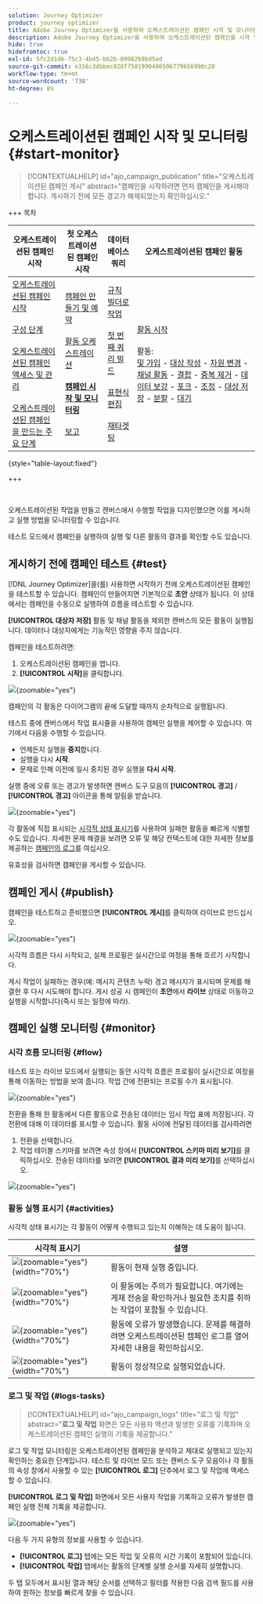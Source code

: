```yaml
---
solution: Journey Optimizer
product: journey optimizer
title: Adobe Journey Optimizer을 사용하여 오케스트레이션된 캠페인 시작 및 모니터링
description: Adobe Journey Optimizer을 사용하여 오케스트레이션된 캠페인을 시작 및 모니터링하는 방법을 알아봅니다.
hide: true
hidefromtoc: true
exl-id: 5fc2d1d6-75c3-4b45-bb2b-09982b9bd5ed
source-git-commit: e316c3dbbec028f7501990486506779656990c20
workflow-type: tm+mt
source-wordcount: '738'
ht-degree: 8%

---
```


# 오케스트레이션된 캠페인 시작 및 모니터링 {#start-monitor}

>[!CONTEXTUALHELP]
>id="ajo_campaign_publication"
>title="오케스트레이션된 캠페인 게시"
>abstract="캠페인을 시작하려면 먼저 캠페인을 게시해야 합니다. 게시하기 전에 모든 경고가 해제되었는지 확인하십시오."

+++ 목차

| 오케스트레이션된 캠페인 시작 | 첫 오케스트레이션된 캠페인 시작 | 데이터베이스 쿼리 | 오케스트레이션된 캠페인 활동 |
|---|---|---|---|
| [오케스트레이션된 캠페인 시작](gs-orchestrated-campaigns.md)<br/><br/>[구성 단계](configuration-steps.md)<br/><br/>[오케스트레이션된 캠페인 액세스 및 관리](access-manage-orchestrated-campaigns.md)<br/><br/>[오케스트레이션된 캠페인을 만드는 주요 단계](gs-campaign-creation.md) | [캠페인 만들기 및 예약](create-orchestrated-campaign.md)<br/><br/>[활동 오케스트레이션](orchestrate-activities.md)<br/><br/><b>[캠페인 시작 및 모니터링](start-monitor-campaigns.md)</b><br/><br/>[보고](reporting-campaigns.md) | [규칙 빌더로 작업](orchestrated-rule-builder.md)<br/><br/>[첫 번째 쿼리 빌드](build-query.md)<br/><br/>[표현식 편집](edit-expressions.md)<br/><br/>[재타겟팅](retarget.md) | [활동 시작](activities/about-activities.md)<br/><br/>활동:<br/>[및 가입](activities/and-join.md) - [대상 작성](activities/build-audience.md) - [차원 변경](activities/change-dimension.md) - [채널 활동](activities/channels.md) - [결합](activities/combine.md) - [중복 제거](activities/deduplication.md) - [데이터 보강](activities/enrichment.md) - [포크](activities/fork.md) - [조정](activities/reconciliation.md) - [대상 저장](activities/save-audience.md) - [분할](activities/split.md) - [대기](activities/wait.md) |

{style="table-layout:fixed"}

+++

<br/>

오케스트레이션된 작업을 만들고 캔버스에서 수행할 작업을 디자인했으면 이를 게시하고 실행 방법을 모니터링할 수 있습니다.

테스트 모드에서 캠페인을 실행하여 실행 및 다른 활동의 결과를 확인할 수도 있습니다.

## 게시하기 전에 캠페인 테스트 {#test}

[!DNL Journey Optimizer]을(를) 사용하면 시작하기 전에 오케스트레이션된 캠페인을 테스트할 수 있습니다. 캠페인이 만들어지면 기본적으로 **초안** 상태가 됩니다. 이 상태에서는 캠페인을 수동으로 실행하여 흐름을 테스트할 수 있습니다.

**[!UICONTROL 대상자 저장]** 활동 및 채널 활동을 제외한 캔버스의 모든 활동이 실행됩니다. 데이터나 대상자에게는 기능적인 영향을 주지 않습니다.

캠페인을 테스트하려면:

1. 오케스트레이션된 캠페인을 엽니다.
2. **[!UICONTROL 시작]**&#x200B;을 클릭합니다.

![](assets/campaign-start.png){zoomable="yes"}

캠페인의 각 활동은 다이어그램의 끝에 도달할 때까지 순차적으로 실행됩니다.

테스트 중에 캔버스에서 작업 표시줄을 사용하여 캠페인 실행을 제어할 수 있습니다. 여기에서 다음을 수행할 수 있습니다.

* 언제든지 실행을 **중지**&#x200B;합니다.
* 실행을 다시 **시작**.
* 문제로 인해 이전에 일시 중지된 경우 실행을 **다시 시작**.

실행 중에 오류 또는 경고가 발생하면 캔버스 도구 모음의 **[!UICONTROL 경고]** / **[!UICONTROL 경고]** 아이콘을 통해 알림을 받습니다.

![](assets/campaign-warning.png){zoomable="yes"}

각 활동에 직접 표시되는 [시각적 상태 표시기](#activities)를 사용하여 실패한 활동을 빠르게 식별할 수도 있습니다. 자세한 문제 해결을 보려면 오류 및 해당 컨텍스트에 대한 자세한 정보를 제공하는 [캠페인의 로그](#logs-tasks)를 여십시오.

유효성을 검사하면 캠페인을 게시할 수 있습니다.

## 캠페인 게시 {#publish}

캠페인을 테스트하고 준비했으면 **[!UICONTROL 게시]**&#x200B;를 클릭하여 라이브로 만드십시오.

![](assets/campaign-publish.png){zoomable="yes"}

시각적 흐름은 다시 시작되고, 실제 프로필은 실시간으로 여정을 통해 흐르기 시작합니다.

게시 작업이 실패하는 경우(예: 메시지 콘텐츠 누락) 경고 메시지가 표시되며 문제를 해결한 후 다시 시도해야 합니다. 게시 성공 시 캠페인이 **초안**&#x200B;에서 **라이브** 상태로 이동하고 실행을 시작합니다(즉시 또는 일정에 따라).

## 캠페인 실행 모니터링 {#monitor}

### 시각 흐름 모니터링 {#flow}

테스트 또는 라이브 모드에서 실행되는 동안 시각적 흐름은 프로필이 실시간으로 여정을 통해 이동하는 방법을 보여 줍니다. 작업 간에 전환되는 프로필 수가 표시됩니다.

![](assets/workflow-execution.png){zoomable="yes"}

전환을 통해 한 활동에서 다른 활동으로 전송된 데이터는 임시 작업 표에 저장됩니다. 각 전환에 대해 이 데이터를 표시할 수 있습니다. 활동 사이에 전달된 데이터를 검사하려면

1. 전환을 선택합니다.
1. 작업 테이블 스키마를 보려면 속성 창에서 **[!UICONTROL 스키마 미리 보기]**&#x200B;를 클릭하십시오. 전송된 데이터를 보려면 **[!UICONTROL 결과 미리 보기]**&#x200B;를 선택하십시오.

![](assets/transition.png){zoomable="yes"}

### 활동 실행 표시기 {#activities}

시각적 상태 표시기는 각 활동이 어떻게 수행되고 있는지 이해하는 데 도움이 됩니다.

| 시각적 표시기 | 설명 |
|-----|------------|
| ![](assets/activity-status-pending.png){zoomable="yes"}{width="70%"} | 활동이 현재 실행 중입니다. |
| ![](assets/activity-status-orange.png){zoomable="yes"}{width="70%"} | 이 활동에는 주의가 필요합니다. 여기에는 게재 전송을 확인하거나 필요한 조치를 취하는 작업이 포함될 수 있습니다. |
| ![](assets/activity-status-red.png){zoomable="yes"}{width="70%"} | 활동에 오류가 발생했습니다. 문제를 해결하려면 오케스트레이션된 캠페인 로그를 열어 자세한 내용을 확인하십시오. |
| ![](assets/activity-status-green.png){zoomable="yes"}{width="70%"} | 활동이 정상적으로 실행되었습니다. |

### 로그 및 작업 {#logs-tasks}

>[!CONTEXTUALHELP]
>id="ajo_campaign_logs"
>title="로그 및 작업"
>abstract="**로그 및 작업** 화면은 모든 사용자 액션과 발생한 오류를 기록하며 오케스트레이션된 캠페인 실행의 기록을 제공합니다."

로그 및 작업 모니터링은 오케스트레이션된 캠페인을 분석하고 제대로 실행되고 있는지 확인하는 중요한 단계입니다. 테스트 및 라이브 모드 또는 캔버스 도구 모음이나 각 활동의 속성 창에서 사용할 수 있는 **[!UICONTROL 로그]** 단추에서 로그 및 작업에 액세스할 수 있습니다.

**[!UICONTROL 로그 및 작업]** 화면에서 모든 사용자 작업을 기록하고 오류가 발생한 캠페인 실행 전체 기록을 제공합니다.

![](assets/workflow-logs.png){zoomable="yes"}

다음 두 가지 유형의 정보를 사용할 수 있습니다.

* **[!UICONTROL 로그]** 탭에는 모든 작업 및 오류의 시간 기록이 포함되어 있습니다.
* **[!UICONTROL 작업]** 탭에서는 활동의 단계별 실행 순서를 자세히 설명합니다.

두 탭 모두에서 표시된 열과 해당 순서를 선택하고 필터를 적용한 다음 검색 필드를 사용하여 원하는 정보를 빠르게 찾을 수 있습니다.
